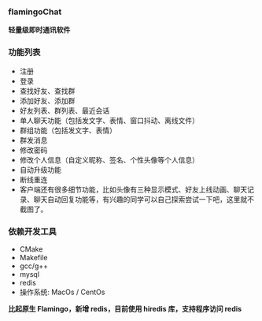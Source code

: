 ### flamingoChat

**轻量级即时通讯软件**

### 功能列表

- 注册
- 登录
- 查找好友、查找群
- 添加好友、添加群
- 好友列表、群列表、最近会话
- 单人聊天功能（包括发文字、表情、窗口抖动、离线文件）
- 群组功能（包括发文字、表情）
- 群发消息
- 修改密码
- 修改个人信息（自定义昵称、签名、个性头像等个人信息）
- 自动升级功能
- 断线重连
- 客户端还有很多细节功能，比如头像有三种显示模式、好友上线动画、聊天记录、聊天自动回复功能等，有兴趣的同学可以自己探索尝试一下吧，这里就不截图了。

### 依赖开发工具

- CMake
- Makefile
- gcc/g++
- mysql
- redis
- 操作系统: MacOs / CentOs

**比起原生 Flamingo，新增 redis，目前使用 hiredis 库，支持程序访问 redis**


